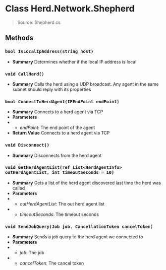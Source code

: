 # Class Herd.Network.Shepherd
> Source: Shepherd.cs
## Methods
### ``bool IsLocalIpAddress(string host)``
* **Summary**
  Determines whether if the local IP address is local
### ``void CallHerd()``
* **Summary**
  Calls the herd using a UDP broadcast. Any agent in the same subnet should reply with its properties
### ``bool ConnectToHerdAgent(IPEndPoint endPoint)``
* **Summary**
  Connects to a herd agent via TCP
* **Parameters**
* * _endPoint_: The end point of the agent
* **Return Value**
  Connects to a herd agent via TCP
### ``void Disconnect()``
* **Summary**
  Disconnects from the herd agent
### ``void GetHerdAgentList(ref List<HerdAgentInfo> outHerdAgentList, int timeoutSeconds = 10)``
* **Summary**
  Gets a list of the herd agent discovered last time the herd was called
* **Parameters**
* * _outHerdAgentList_: The out herd agent list
* * _timeoutSeconds_: The timeout seconds
### ``void SendJobQuery(Job job, CancellationToken cancelToken)``
* **Summary**
  Sends a job query to the herd agent we connected to
* **Parameters**
* * _job_: The job
* * _cancelToken_: The cancel token
